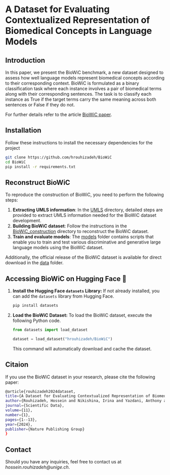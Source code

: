 
# A Dataset for Evaluating Contextualized Representation of Biomedical Concepts in Language Models

## Introduction
In this paper, we present the BioWiC benchmark, a new dataset designed to assess how well language models represent biomedical concepts according to their corresponding context.
BioWiC is formulated as a binary classification task where each instance involves a pair of biomedical terms along with their corresponding sentences. 
The task is to classify each instance as True if the target terms carry the same meaning across both sentences or False if they do not.

For further details refer to the article [BioWiC paper](https://www.nature.com/articles/s41597-024-03317-w).


## Installation
Follow these instructions to install the necessary dependencies for the project
```bash
git clone https://github.com/hrouhizadeh/BioWiC
cd BioWiC
pip install -r requirements.txt
```

## Reconstruct BioWiC 
To reproduce the construction of BioWiC, you need to perform the following steps:
1. **Extracting UMLS information**: In the [UMLS](https://github.com/hrouhizadeh/BioWiC/tree/main/UMLS) directory, detailed steps are provided to extract UMLS information needed for the BioWiC dataset development.
2. **Building BioWiC dataset**:  Follow the instructions in the [BioWiC_construction](https://github.com/hrouhizadeh/BioWiC/tree/main/BioWiC_construction) directory to reconstruct the BioWiC dataset.
3. **Train and evaluate models**: The [models](https://github.com/hrouhizadeh/BioWiC/tree/main/models) folder contains scripts that enable you to train and test various discriminative and generative large language models using the BioWiC dataset.

Additionally, the official release of the BioWiC dataset is available for direct download in the [data](https://github.com/hrouhizadeh/BioWiC/tree/main/data) folder.


<a name="hugging-face"></a>
## Accessing BioWiC on Hugging Face 🤗

1. **Install the Hugging Face `datasets` Library:**
   If not already installed, you can add the `datasets` library from Hugging Face.
   ```bash
   pip install datasets
   ```

2. **Load the BioWiC Dataset:**
   To load the BioWiC dataset, execute the following Python code.
   ```python
   from datasets import load_dataset

   dataset = load_dataset("hrouhizadeh/BioWiC")
   ```
   This command will automatically download and cache the dataset.

## Citaion
If you use the BioWiC dataset in your research, please cite the following paper:
   ```bash
@article{rouhizadeh2024dataset,
  title={A Dataset for Evaluating Contextualized Representation of Biomedical Concepts in Language Models},
  author={Rouhizadeh, Hossein and Nikishina, Irina and Yazdani, Anthony and Bornet, Alban and Zhang, Boya and Ehrsam, Julien and Gaudet-Blavignac, Christophe and Naderi, Nona and Teodoro, Douglas},
  journal={Scientific Data},
  volume={11},
  number={1},
  pages={1--13},
  year={2024},
  publisher={Nature Publishing Group}
}
```


## Contact
Should you have any inquiries, feel free to contact us at _hossein.rouhizadeh@unige.ch_.
